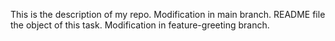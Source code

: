 This is the description of my repo.
Modification in main branch.
README file the object of this task.
Modification in feature-greeting branch.

